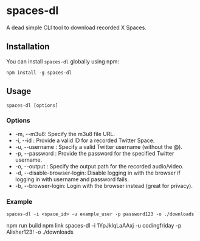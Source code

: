 # spaces-dl

A dead simple CLI tool to download recorded X Spaces.

## Installation

You can install `spaces-dl` globally using npm:

```shell
npm install -g spaces-dl
```

## Usage

```shell
spaces-dl [options]
```

### Options

- -m, --m3u8: Specify the m3u8 file URL.
- -i, --id <id>: Provide a valid ID for a recorded Twitter Space.
- -u, --username <username>: Specify a valid Twitter username (without the @).
- -p, --password <password>: Provide the password for the specified Twitter username.
- -o, --output <path>: Specify the output path for the recorded audio/video.
- -d, --disable-browser-login: Disable logging in with the browser if logging in with username and password fails.
- -b, --browser-login: Login with the browser instead (great for privacy).

### Example

```shell
spaces-dl -i <space_id> -u example_user -p password123 -o ./downloads
```
npm run build
npm link
 spaces-dl -i 1YpJklqLaAAxj -u codingfriday -p Alisher123! -o ./downloads